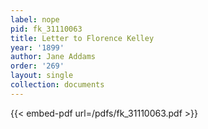 ```yaml
---
label: nope
pid: fk_31110063
title: Letter to Florence Kelley
year: '1899'
author: Jane Addams
order: '269'
layout: single
collection: documents
---
```



{{< embed-pdf url=/pdfs/fk_31110063.pdf >}}
